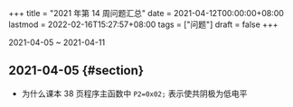 +++
title = "2021 年第 14 周问题汇总"
date = 2021-04-12T00:00:00+08:00
lastmod = 2022-02-16T15:27:57+08:00
tags = ["问题"]
draft = false
+++

2021-04-05 ~ 2021-04-11


## 2021-04-05 {#section}

-   为什么课本 38 页程序主函数中 `P2=0x02;` 表示使共阴极为低电平